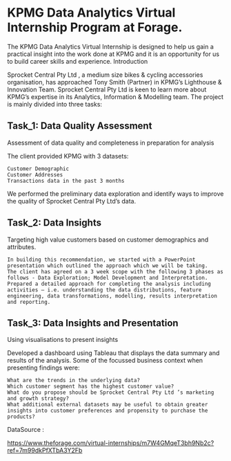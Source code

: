 # KPMG Data Analytics Virtual Internship Program at Forage.

The KPMG Data Analytics Virtual Internship is designed to help us gain a practical insight into the work done at KPMG and it is an opportunity for us to build career skills and experience.
Introduction

Sprocket Central Pty Ltd , a medium size bikes & cycling accessories organisation, has approached Tony Smith (Partner) in KPMG’s Lighthouse & Innovation Team. Sprocket Central Pty Ltd is keen to learn more about KPMG’s expertise in its Analytics, Information & Modelling team. The project is mainly divided into three tasks:

## Task_1: Data Quality Assessment
Assessment of data quality and completeness in preparation for analysis

The client provided KPMG with 3 datasets:

    Customer Demographic
    Customer Addresses
    Transactions data in the past 3 months

We performed the preliminary data exploration and identify ways to improve the quality of Sprocket Central Pty Ltd’s data.

## Task_2: Data Insights
Targeting high value customers based on customer demographics and attributes.

    In building this recommendation, we started with a PowerPoint presentation which outlined the approach which we will be taking.
    The client has agreed on a 3 week scope with the following 3 phases as follows - Data Exploration; Model Development and Interpretation.
    Prepared a detailed approach for completing the analysis including activities – i.e. understanding the data distributions, feature engineering, data transformations, modelling, results interpretation and reporting.

## Task_3: Data Insights and Presentation
Using visualisations to present insights

Developed a dashboard using Tableau that displays the data summary and results of the analysis. Some of the focussed business context when presenting findings were:

    What are the trends in the underlying data?
    Which customer segment has the highest customer value?
    What do you propose should be Sprocket Central Pty Ltd ’s marketing and growth strategy?
    What additional external datasets may be useful to obtain greater insights into customer preferences and propensity to purchase the products?

DataSource :

https://www.theforage.com/virtual-internships/m7W4GMqeT3bh9Nb2c?ref=7m99dkPfXTbA3Y2Fb
